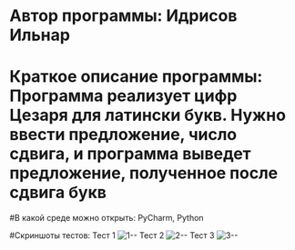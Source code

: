 # Автор программы: Идрисов Ильнар

# Краткое описание программы: Программа реализует цифр Цезаря для латински букв. Нужно ввести предложение, число сдвига, и программа выведет предложение, полученное после сдвига букв

#В какой среде можно открыть: PyCharm, Python

#Скриншоты тестов:
Тест 1
![1--](https://github.com/ilnarisrisov/Lub_work_5/assets/146421910/ef81fa72-f35c-4e8b-8e26-323a14ad37ac)
Тест 2
![2--](https://github.com/ilnarisrisov/Lub_work_5/assets/146421910/c515d916-fd4b-4b2b-9877-a3235392920e)
Тест 3
![3--](https://github.com/ilnarisrisov/Lub_work_5/assets/146421910/1cc4f583-248b-4a26-b8d4-c85abb545a60)
